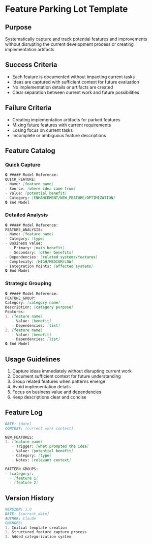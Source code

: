 # Feature Parking Lot Template

## Purpose
Systematically capture and track potential features and improvements without disrupting the current development process or creating implementation artifacts.

## Success Criteria
- Each feature is documented without impacting current tasks
- Ideas are captured with sufficient context for future evaluation
- No implementation details or artifacts are created
- Clear separation between current work and future possibilities

## Failure Criteria
- Creating implementation artifacts for parked features
- Mixing future features with current requirements
- Losing focus on current tasks
- Incomplete or ambiguous feature descriptions

## Feature Catalog

### Quick Capture
```markdown
🔒 ##### Model Reference:
QUICK_FEATURE:
- Name: [feature name]
- Source: [where idea came from]
- Value: [potential benefit]
- Category: [ENHANCEMENT/NEW_FEATURE/OPTIMIZATION]
🔒 End Model
```

### Detailed Analysis
```markdown
🔒 ##### Model Reference:
FEATURE_ANALYSIS:
- Name: [feature name]
- Category: [type]
- Business Value:
  - Primary: [main benefit]
  - Secondary: [other benefits]
- Dependencies: [related systems/features]
- Complexity: [HIGH/MEDIUM/LOW]
- Integration Points: [affected systems]
🔒 End Model
```

### Strategic Grouping
```markdown
🔒 ##### Model Reference:
FEATURE_GROUP:
Category: [category name]
Description: [category purpose]
Features:
1. [feature name]
   - Value: [benefit]
   - Dependencies: [list]
2. [feature name]
   - Value: [benefit]
   - Dependencies: [list]
🔒 End Model
```

## Usage Guidelines
1. Capture ideas immediately without disrupting current work
2. Document sufficient context for future understanding
3. Group related features when patterns emerge
4. Avoid implementation details
5. Focus on business value and dependencies
6. Keep descriptions clear and concise

## Feature Log
```markdown
DATE: [date]
CONTEXT: [current work context]

NEW_FEATURES:
1. [feature name]
   - Trigger: [what prompted the idea]
   - Value: [potential benefit]
   - Category: [type]
   - Notes: [relevant context]

PATTERN_GROUPS:
- [category]:
  - [feature 1]
  - [feature 2]
```

## Version History
```markdown
VERSION: 1.0
DATE: [current_date]
AUTHOR: Claude
CHANGES:
1. Initial template creation
2. Structured feature capture process
3. Added categorization system
``` 